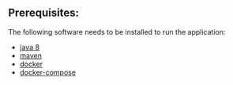 ## Prerequisites:

The following software needs to be installed to run the application:

* [java 8](http://www.oracle.com/technetwork/java/javase/downloads/index.html)
* [maven](https://maven.apache.org/install.html)
* [docker](https://docs.docker.com/engine/installation/)
* [docker-compose](https://docs.docker.com/compose/install/)